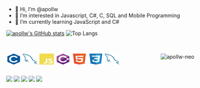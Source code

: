 - 👋 Hi, I’m @apollw
- 👀 I’m interested in Javascript, C#, C, SQL and Mobile Programming
- 🌱 I’m currently learning JavaScript and C#

<!---
apollw/apollw is a ✨ special ✨ repository because its `README.md` (this file) appears on your GitHub profile.
You can click the Preview link to take a look at your changes.
--->
  [![apollw's GitHub stats](https://github-readme-stats.vercel.app/api?username=apollw)](https://github.com/apollw/github-readme-stats)
  ![Top Langs](https://github-readme-stats.vercel.app/api/top-langs/?username=apollw&theme=tokyonight)

  ##
  
   <div style="display: inline_block"><br>
  <img align="center" alt="apollw-C" height="30" width="40" src="https://raw.githubusercontent.com/devicons/devicon/master/icons/c/c-plain.svg">
  <img align="center" alt="apollw-Fortran" height="30" width="40" src="https://raw.githubusercontent.com/devicons/devicon/master/icons/mysql/mysql-original.svg">
  <img align="center" alt="apollw-Js" height="30" width="40" src="https://raw.githubusercontent.com/devicons/devicon/master/icons/javascript/javascript-plain.svg">
  <img align="center" alt="apollw-Csharp" height="30" width="40" src="https://raw.githubusercontent.com/devicons/devicon/master/icons/csharp/csharp-original.svg">
  <img align="center" alt="apollw-HTML" height="30" width="40" src="https://raw.githubusercontent.com/devicons/devicon/master/icons/html5/html5-original.svg">
  <img align="center" alt="apollw-CSS" height="30" width="40" src="https://raw.githubusercontent.com/devicons/devicon/master/icons/css3/css3-original.svg">
  <img align="center" alt="apollw-Mysql" height="30" width="40" src="https://raw.githubusercontent.com/devicons/devicon/master/icons/mysql/mysql-original.svg">

  <img align="right" alt="apollw-neo" src="https://media.giphy.com/media/Pqp4Y64TcGwJa/giphy.gif">
</div>

  ##

<div> 
  <a href="https://www.youtube.com/channel/UCU77D9r32pEwanXyx0C-zGw" target="_blank"><img src="https://img.shields.io/badge/YouTube-FF0000?style=for-the-badge&logo=youtube&logoColor=white" target="_blank"></a>
  <a href="https://instagram.com/apollw" target="_blank"><img src="https://img.shields.io/badge/-Instagram-%23E4405F?style=for-the-badge&logo=instagram&logoColor=white" target="_blank"></a>
 	<a href="https://www.twitch.tv/apollw" target="_blank"><img src="https://img.shields.io/badge/Twitch-9146FF?style=for-the-badge&logo=twitch&logoColor=white" target="_blank"></a>
  <a href = "mailto:apollw@gmail.com"><img src="https://img.shields.io/badge/-Gmail-%23333?style=for-the-badge&logo=gmail&logoColor=white" target="_blank"></a>
  <a href="https://www.linkedin.com/in/leanderson-silva-a104448b" target="_blank"><img src="https://img.shields.io/badge/-LinkedIn-%230077B5?style=for-the-badge&logo=linkedin&logoColor=white" target="_blank"></a> 

</div>

